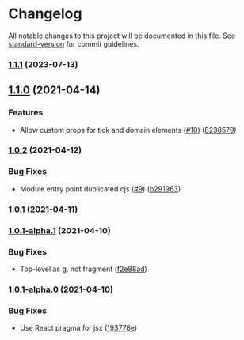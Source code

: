 # Changelog

All notable changes to this project will be documented in this file. See [standard-version](https://github.com/conventional-changelog/standard-version) for commit guidelines.

### [1.1.1](https://github.com/tmcw/d3-axis-for-react/compare/v1.1.0...v1.1.1) (2023-07-13)

## [1.1.0](https://github.com/tmcw/d3-axis-for-react/compare/v1.0.2...v1.1.0) (2021-04-14)


### Features

* Allow custom props for tick and domain elements ([#10](https://github.com/tmcw/d3-axis-for-react/issues/10)) ([8238579](https://github.com/tmcw/d3-axis-for-react/commit/82385790f7d41487d6b93ca927b52bfaed1f8561))

### [1.0.2](https://github.com/tmcw/d3-axis-for-react/compare/v1.0.1...v1.0.2) (2021-04-12)


### Bug Fixes

* Module entry point duplicated cjs ([#9](https://github.com/tmcw/d3-axis-for-react/issues/9)) ([b291963](https://github.com/tmcw/d3-axis-for-react/commit/b2919633ed1c1dd30b7a69918ec09e7c59d3a527))

### [1.0.1](https://github.com/tmcw/d3-axis-for-react/compare/v1.0.1-alpha.1...v1.0.1) (2021-04-11)

### [1.0.1-alpha.1](https://github.com/tmcw/d3-axis-for-react/compare/v1.0.1-alpha.0...v1.0.1-alpha.1) (2021-04-10)


### Bug Fixes

* Top-level as g, not fragment ([f2e88ad](https://github.com/tmcw/d3-axis-for-react/commit/f2e88ad684d0759054e41a92706469aee6e9aa47))

### 1.0.1-alpha.0 (2021-04-10)


### Bug Fixes

* Use React pragma for jsx ([193778e](https://github.com/tmcw/d3-axis-for-react/commit/193778edcc43691c4f92a1e33a8bbd9683e992e6))
